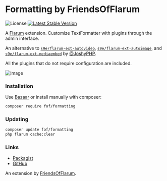 # Formatting by FriendsOfFlarum

![License](https://img.shields.io/badge/license-MIT-blue.svg) [![Latest Stable Version](https://img.shields.io/packagist/v/fof/formatting.svg)](https://packagist.org/packages/fof/formatting)

A [Flarum](http://flarum.org) extension. Customize TextFormatter with plugins through the admin interface.

An alternative to [`s9e/flarum-ext-autovideo`](https://github.com/s9e/flarum-ext-autovideo), [`s9e/flarum-ext-autoimage`](https://github.com/s9e/flarum-ext-autoimage), and [`s9e/flarum-ext-mediaembed`](https://github.com/s9e/flarum-ext-mediaembed) by [@JoshyPHP](https://github.com/JoshyPHP).

All the plugins that do not require configuration are included.

![image](https://i.imgur.com/CnrvQEP.png)

### Installation

Use [Bazaar](https://discuss.flarum.org/d/5151-flagrow-bazaar-the-extension-marketplace) or install manually with composer:

```sh
composer require fof/formatting
```

### Updating

```sh
composer update fof/formatting
php flarum cache:clear
```

### Links

- [Packagist](https://packagist.org/packages/fof/formatting)
- [GitHub](https://github.com/FriendsOfFlarum/formatting)

An extension by [FriendsOfFlarum](https://github.com/FriendsOfFlarum).
